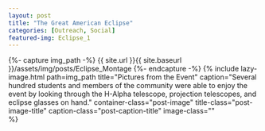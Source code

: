 ```yaml
---
layout: post
title: "The Great American Eclipse"
categories: [Outreach, Social]
featured-img: Eclipse_1
---
```



 {%- capture img_path -%}
 {{ site.url }}{{ site.baseurl }}/assets/img/posts/Eclipse_Montage
 {%- endcapture -%}
 {% include lazy-image.html 
    path=img_path 
    title="Pictures from the Event" 
    caption="Several hundred students and members of the community were able to enjoy the event by looking through the H-Alpha telescope, projection telescopes, and eclipse glasses on hand." 
    container-class="post-image" 
    title-class="post-image-title" 
    caption-class="post-caption-title"
    image-class=""  
 %}
